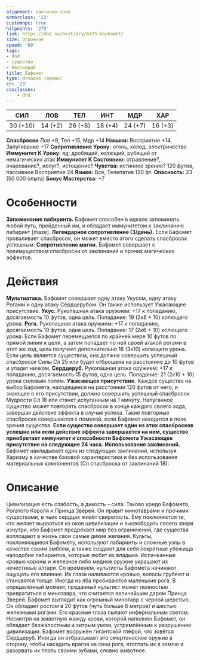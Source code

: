 ```yaml
---
alignment: хаотично-злое
armorclass: '22'
customnpc: true
hitpoints: '275'
link: https://dnd.su/bestiary/6475-baphomet/
size: Огромное
speed: '60'
tags:
- dnd
- существо
- бестиарий
title: Бафомет
type: Исчадие (демон)
cr: '23'
cssclasses:
    - dnd
---
```



| СИЛ | ЛОВ | ТЕЛ | ИНТ | МДР | ХАР |
|---|---|---|---|---|---|
| 30 (+10) | 14 (+2) | 26 (+8) | 18 (+4) | 24 (+7) | 16 (+3) |
**Спасброски** Лов +9, Тел +15, Мдр +14
**Навыки:** Восприятие +14, Запугивание +17
**Сопротивление Урону:** огонь, холод, электричество
**Иммунитет К Урону:** яд; дробящий, колющий, рубящий от немагических атак
**Иммунитет К Состоянию:** отравление?, очарование?, испуг?, истощение?
**Чувства:** истинное зрение? 120 футов, пассивное Восприятие 24
**Языки:** Все, Телепатия 120 фт.
**Опасность:** 23 (50 000 опыта)
**Бонус Мастерства:** +7


# Особенности
**Запоминание лабиринта.** Бафомет способен в идеале запоминать любой путь, пройденный им, и обладает иммунитетом к заклинанию лабиринт [maze].
**Легендарное сопротивление (3/день).** Если Бафомет проваливает спасбросок, он может вместо этого сделать спасбросок успешным.
**Сопротивление магии.** Бафомет совершает с преимуществом спасброски от заклинаний и прочих магических эффектов.


# Действия
**Мультиатака.** Бафомет совершает одну атаку Укусом, одну атаку Рогами и одну атаку Сердцерубом. Он также использует Ужасающее присутствие.
**Укус.** Рукопашная атака оружием: +17 к попаданию, досягаемость 10 футов, одна цель. Попадание: 19 (2к8 + 10) колющего урона.
**Рога.** Рукопашная атака оружием: +17 к попаданию, досягаемость 10 футов, одна цель. Попадание: 17 (2к6 + 10) колющего урона. Если Бафомет перемещается по крайней мере 10 футов по прямой линии к цели, а затем попадает по ней своей атакой рогами в этот же ход, цель получает дополнительно 16 (3к10) колющего урона. Если цель является существом, она должна совершить успешный спасбросок Силы Сл 25 или будет отброшена на расстояние до 10 футов и упадет ничком.
**Сердцеруб.** Рукопашная атака оружием: +17 к попаданию, досягаемость 15 футов, одна цель. Попадание: 21 (2к10 + 10) урона силовым полем.
**Ужасающее присутствие.** Каждое существо на выбор Бафомета, находящееся на расстоянии 120 футов от него, и знающее о его присутствии, должно совершить успешный спасбросок Мудрости Сл 18 или станет испуганным на 1 минуту. Напуганное существо может повторять спасбросок в конце каждого своего хода, завершая действие эффекта в случае успеха. Такие повторные спасброски совершаются с помехой, если Бафомет находится в поле зрения существа.
**Если существо совершает один из этих спасбросков успешно или если действие эффекта завершается на нем, существо приобретает иммунитет к способности Бафомета Ужасающее присутствие на следующие 24 часа.** 
**Использование заклинаний.** Бафомет накладывает одно из следующих заклинаний, используя Харизму в качестве базовой характеристики и без использования материальных компонентов (Сл спасброска от заклинаний 18):


# Описание
Цивилизация есть слабость, а дикость – сила. Таково кредо Бафомета, Рогатого Короля и Принца Зверей. Он правит минотаврами и прочими существами, в чьих сердцах живёт свирепость. Ему поклоняются те, кто желает вырваться из оков цивилизации и высвободить своего зверя изнутри, ибо Бафомет предрекает мир без ограничений, где существа воплощают в жизнь свои самые дикие желания. Культы, поклоняющиеся Бафомету, используют лабиринты и сложные узлы в качестве своим эмблем, а также создают для себя секретные убежища наподобие лабиринтов, которые любит их владыка. Испачканные кровью короны и железное либо медное оружие украшают их нечестивые алтари. Со временем, культисты Бафомета начинают ощущать его влияние. Их глаза наливаются кровью, волосы грубеют и становятся толще. Иногда из лба пробиваются маленькие рога. В определённый момент, преданный культист может полностью превратиться в минотавра, что считается величайшим даром Принца Зверей. Бафомет выглядит как огромный минотавр с чёрной шерстью. Он обладает ростом в 20 футов (чуть больше 6 метров) и шестью железными рогами. Его красные глаза пылают инфернальным светом. Несмотря на животную жажду крови, которой наполнен Бафомет, он обладает безжалостным и хитрым умом, устремлённым к разрушению цивилизации. Бафомет вооружён гигантской глефой, что зовётся Сердцеруб. Иногда он отбрасывает это смертоносное оружие в сторону, чтобы насадить врагов на свои рога, втоптать их в землю и разорвать их плоть своими зубами, словно животное.